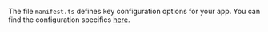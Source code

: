 The file `manifest.ts` defines key configuration options for your app. You can find the configuration specifics [here](../../build/app.md#project-manifest).